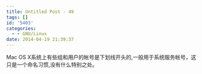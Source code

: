 ```yaml
---
title: Untitled Post - 49
tags: []
id: '5403'
categories:
  - - GNU/Linux
date: 2014-04-19 21:39:37
---
```


Mac OS X系统上有些组和用户的帐号是下划线开头的,一般用于系统服务帐号，这只是一个命名习惯,没有什么特别之处。